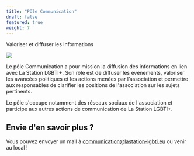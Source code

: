 ```yaml
---
title: "Pôle Communication"
draft: false
featured: true
weight: 7
---
```

Valoriser et diffuser les informations

![](/images/undraw_mailbox_re_dvds.svg)


Le pôle Communication a pour mission la diffusion des informations en lien avec La Station LGBTI+. Son rôle est de diffuser les événements, valoriser les avancées politiques et les actions menées par l’association et permettre aux responsables de clarifier les positions de l'association sur les sujets pertinents.

Le pôle s'occupe notamment des réseaux sociaux de l'association et participe aux autres actions de communication de La Station LGBTI+.

## Envie d'en savoir plus ?

Vous pouvez envoyer un mail à communication@lastation-lgbti.eu ou venir au local !
